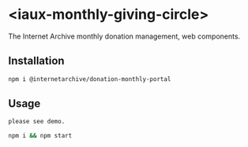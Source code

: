 # \<iaux-monthly-giving-circle>

The Internet Archive monthly donation management, web components.

## Installation
```bash
npm i @internetarchive/donation-monthly-portal
```

## Usage
```html
please see demo.
```

```bash
npm i && npm start
```
